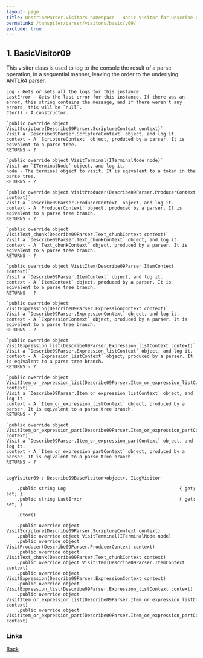 ```yaml
---
layout: page
title: DescribeParser.Visitors namespace - Basic Visitor for Describe 0.9
permalink: /tanspiler/parser/visitors/basic/v09/
exclude: true
---
```

## 1. BasicVisitor09

This visitor class is used to log to the console the result of a parse operation, in a sequential manner, leaving the order to the underlying ANTLR4 parser.

	Log - Gets or sets all the logs for this instance.
	LastError - Gets the last error for this instance. If there was an error, this string contains the message, and if there weren't any errors, this will be `null`.
	Ctor() - A constructor.

	`public override object VisitScripture(Describe09Parser.ScriptureContext context)`
	Visit a `Describe09Parser.ScriptureContext` object, and log it.
	context - A `ScriptureContext` object, produced by a parser. It is eqivalent to a parse tree.
	RETURNS - ?

	`public override object VisitTerminal(ITerminalNode node)`
	Visit an `ITerminalNode` object, and log it.
	node - The terminal object to visit. It is eqivalent to a token in the parse tree.
	RETURNS - ?

	`public override object VisitProducer(Describe09Parser.ProducerContext context)`
	Visit a `Describe09Parser.ProducerContext` object, and log it.
	context - A `ProducerContext` object, produced by a parser. It is eqivalent to a parse tree branch.
	RETURNS - ?

	`public override object VisitText_chunk(Describe09Parser.Text_chunkContext context)`
	Visit a `Describe09Parser.Text_chunkContext` object, and log it.
	context - A `Text_chunkContext` object, produced by a parser. It is eqivalent to a parse tree branch.
	RETURNS - ?

	`public override object VisitItem(Describe09Parser.ItemContext context)`
	Visit a `Describe09Parser.ItemContext` object, and log it.
	context - A `ItemContext` object, produced by a parser. It is eqivalent to a parse tree branch.
	RETURNS - ?

	`public override object VisitExpression(Describe09Parser.ExpressionContext context)`
	Visit a `Describe09Parser.ExpressionContext` object, and log it.
	context - A `ExpressionContext` object, produced by a parser. It is eqivalent to a parse tree branch.
	RETURNS - ?

	`public override object VisitExpression_list(Describe09Parser.Expression_listContext context)`
	Visit a `Describe09Parser.Expression_listContext` object, and log it.
	context - A `Expression_listContext` object, produced by a parser. It is eqivalent to a parse tree branch.
	RETURNS - ?

	`public override object VisitItem_or_expression_list(Describe09Parser.Item_or_expression_listContext context)`
	Visit a `Describe09Parser.Item_or_expression_listContext` object, and log it.
	context - A `Item_or_expression_listContext` object, produced by a parser. It is eqivalent to a parse tree branch.
	RETURNS - ?

	`public override object VisitItem_or_expression_part(Describe09Parser.Item_or_expression_partContext context)`
	Visit a `Describe09Parser.Item_or_expression_partContext` object, and log it.
	context - A `Item_or_expression_partContext` object, produced by a parser. It is eqivalent to a parse tree branch.
	RETURNS - ?


	LogVisitor09 : Describe09BaseVisitor<object>, ILogVisitor

		.public string Log                                          { get; set; }
		.public string LastError                                    { get; set; }

		.Ctor()

		.public override object VisitScripture(Describe09Parser.ScriptureContext context)
		.public override object VisitTerminal(ITerminalNode node)
		.public override object VisitProducer(Describe09Parser.ProducerContext context)
		.public override object VisitText_chunk(Describe09Parser.Text_chunkContext context)
		.public override object VisitItem(Describe09Parser.ItemContext context)
		.public override object VisitExpression(Describe09Parser.ExpressionContext context)
		.public override object VisitExpression_list(Describe09Parser.Expression_listContext context)
		.public override object VisitItem_or_expression_list(Describe09Parser.Item_or_expression_listContext context)
		.public override object VisitItem_or_expression_part(Describe09Parser.Item_or_expression_partContext context)


### Links
[Back](/tanspiler/parser/visitors/)